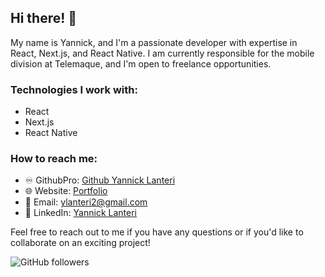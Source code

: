 ## Hi there! 👋

My name is Yannick, and I'm a passionate developer with expertise in React, Next.js, and React Native. I am currently responsible for the mobile division at Telemaque, and I'm open to freelance opportunities.

### Technologies I work with:
- React
- Next.js
- React Native

### How to reach me:
- ♾️ GithubPro: [Github Yannick Lanteri](https://github.com/yannicklanteri)
- 🌐 Website: [Portfolio](https://www.ylanteri.fr)
- 📧 Email: ylanteri2@gmail.com
- 💼 LinkedIn: [Yannick Lanteri](https://www.linkedin.com/in/yannick-lanteri/)

Feel free to reach out to me if you have any questions or if you'd like to collaborate on an exciting project!

![GitHub followers](https://img.shields.io/github/followers/y1n6?style=social)
